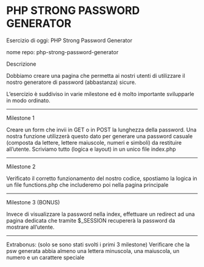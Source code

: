 # PHP STRONG PASSWORD GENERATOR

Esercizio di oggi: PHP Strong Password Generator

nome repo: php-strong-password-generator

Descrizione

Dobbiamo creare una pagina che permetta ai nostri utenti di utilizzare il nostro generatore di password (abbastanza) sicure.

L’esercizio è suddiviso in varie milestone ed è molto importante svilupparle in modo ordinato.
***
Milestone 1

Creare un form che invii in GET o in POST la lunghezza della password. Una nostra funzione utilizzerà questo dato per generare una password casuale (composta da lettere, lettere maiuscole, numeri e simboli) da restituire all’utente.
Scriviamo tutto (logica e layout) in un unico file index.php
***
Milestone 2

Verificato il corretto funzionamento del nostro codice, spostiamo la logica in un file functions.php che includeremo poi nella pagina principale
***
Milestone 3 (BONUS)

Invece di visualizzare la password nella index, effettuare un redirect ad una pagina dedicata che tramite $_SESSION recupererà la password da mostrare all’utente.
***
Extrabonus: 
(solo se sono stati svolti i primi 3 milestone) Verificare che la psw generata abbia almeno una lettera minuscola, una maiuscola, un numero e un carattere speciale
